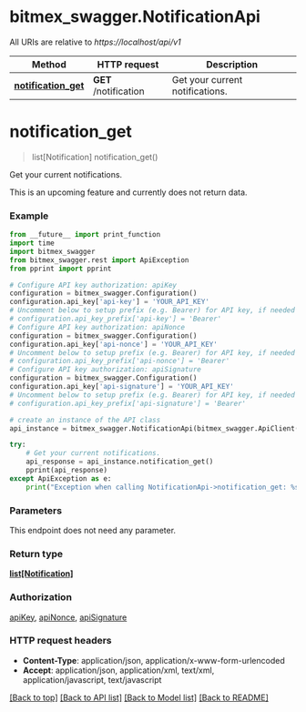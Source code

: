 # bitmex_swagger.NotificationApi

All URIs are relative to *https://localhost/api/v1*

Method | HTTP request | Description
------------- | ------------- | -------------
[**notification_get**](NotificationApi.md#notification_get) | **GET** /notification | Get your current notifications.


# **notification_get**
> list[Notification] notification_get()

Get your current notifications.

This is an upcoming feature and currently does not return data.

### Example
```python
from __future__ import print_function
import time
import bitmex_swagger
from bitmex_swagger.rest import ApiException
from pprint import pprint

# Configure API key authorization: apiKey
configuration = bitmex_swagger.Configuration()
configuration.api_key['api-key'] = 'YOUR_API_KEY'
# Uncomment below to setup prefix (e.g. Bearer) for API key, if needed
# configuration.api_key_prefix['api-key'] = 'Bearer'
# Configure API key authorization: apiNonce
configuration = bitmex_swagger.Configuration()
configuration.api_key['api-nonce'] = 'YOUR_API_KEY'
# Uncomment below to setup prefix (e.g. Bearer) for API key, if needed
# configuration.api_key_prefix['api-nonce'] = 'Bearer'
# Configure API key authorization: apiSignature
configuration = bitmex_swagger.Configuration()
configuration.api_key['api-signature'] = 'YOUR_API_KEY'
# Uncomment below to setup prefix (e.g. Bearer) for API key, if needed
# configuration.api_key_prefix['api-signature'] = 'Bearer'

# create an instance of the API class
api_instance = bitmex_swagger.NotificationApi(bitmex_swagger.ApiClient(configuration))

try:
    # Get your current notifications.
    api_response = api_instance.notification_get()
    pprint(api_response)
except ApiException as e:
    print("Exception when calling NotificationApi->notification_get: %s\n" % e)
```

### Parameters
This endpoint does not need any parameter.

### Return type

[**list[Notification]**](Notification.md)

### Authorization

[apiKey](../README.md#apiKey), [apiNonce](../README.md#apiNonce), [apiSignature](../README.md#apiSignature)

### HTTP request headers

 - **Content-Type**: application/json, application/x-www-form-urlencoded
 - **Accept**: application/json, application/xml, text/xml, application/javascript, text/javascript

[[Back to top]](#) [[Back to API list]](../README.md#documentation-for-api-endpoints) [[Back to Model list]](../README.md#documentation-for-models) [[Back to README]](../README.md)

